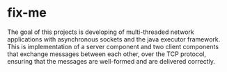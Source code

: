 # fix-me
The goal of this projects is developing of multi-threaded network applications with asynchronous sockets and the java executor framework.
This is implementation of a server component and two client components that exchange messages between each other, over the TCP protocol, ensuring that the messages are well-formed and are delivered correctly.
